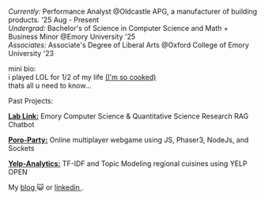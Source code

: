  <i>Currently:</i> Performance Analyst @Oldcastle APG, a manufacturer of building products.  '25 Aug - Present  
 <i>Undergrad:</i> Bachelor's of Science in Computer Science and Math + Business Minor @Emory University  '25  
 <i>Associates:</i> Associate's Degree of Liberal Arts @Oxford College of Emory University '23  

mini bio:  
i played LOL for 1/2 of my life [(I'm so cooked)](https://op.gg/lol/summoners/na/sukon)  
thats all u need to know...


<p> Past Projects: </p>

__[Lab Link:](https://github.com/rlyn122/lab-link)__ Emory Computer Science & Quantitative Science Research RAG Chatbot

__[Poro-Party:](https://github.com/rlyn122/Poro-Party)__   Online multiplayer webgame using JS, Phaser3, NodeJs, and Sockets

__[Yelp-Analytics:](https://github.com/rlyn122/YelpAnalytics)__  TF-IDF and Topic Modeling regional cuisines using YELP OPEN

 My <a href="https://ryworld-lgb4.vercel.app/"> blog </a> 😺 or <a href="https://www.linkedin.com/in/ryan-lin122/"> linkedin </a>. 
